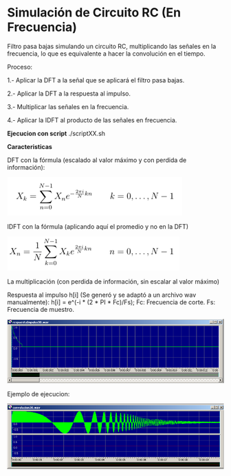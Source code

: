 # Simulación de Circuito RC (En Frecuencia)

Filtro pasa bajas simulando un circuito RC, multiplicando las señales en la
frecuencia, lo que es equivalente a hacer la convolución en el tiempo.

Proceso:

1.- Aplicar la DFT a la señal que se aplicará el filtro pasa bajas.

2.- Aplicar la DFT a la respuesta al impulso.

3.- Multiplicar las señales en la frecuencia.

4.- Aplicar la IDFT al producto de las señales en frecuencia.  

**Ejecucion con script**
./scriptXX.sh

**Caracteristicas**

DFT con la fórmula (escalado al valor máximo y con perdida de información):

![DFT](../ConvolucionEnLaFrecuencia/formula_dft.png)

IDFT con la fórmula (aplicando aquí el promedio y no en la DFT)

![DFT](../ConvolucionEnLaFrecuencia/formula_idft.png)

La multiplicación (con perdida de información, sin escalar al valor máximo)

Respuesta al impulso h[i] (Se generó y se adaptó a un archivo wav manualmente): 
	h[i] = e^(-i * (2 * PI * Fc)/Fs);
Fc: Frecuencia de corte.
Fs: Frecuencia de muestro.


![DFT](../ConvolucionEnLaFrecuencia/respuesta_impulso.png)

Ejemplo de ejecucion:

![DFT](../ConvolucionEnLaFrecuencia/filtro.png)


